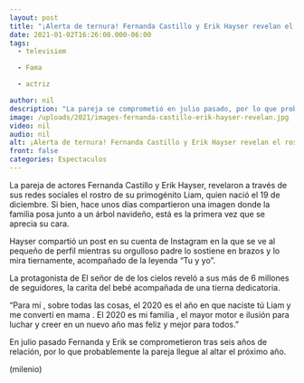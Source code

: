 ```yaml
---
layout: post
title: "¡Alerta de ternura! Fernanda Castillo y Erik Hayser revelan el rostro de Liam, su bebé"
date: 2021-01-02T16:26:00.000-06:00
tags:
  - televisiom

  - Fama

  - actriz

author: nil
description: "La pareja se comprometió en julio pasado, por lo que probablemente lleguen al altar este 2021. "
image: /uploads/2021/images-fernanda-castillo-erik-hayser-revelan.jpg
video: nil
audio: nil
alt: ¡Alerta de ternura! Fernanda Castillo y Erik Hayser revelan el rostro de Liam, su bebé
front: false
categories: Espectaculos
---
```


La pareja de actores Fernanda Castillo y Erik Hayser, revelaron a través de sus redes sociales el rostro de su primogénito Liam, quien nació el 19 de diciembre. Si bien, hace unos días compartieron una imagen donde la familia posa junto a un árbol navideño, está es la primera vez que se aprecia su cara.

Hayser compartió un post en su cuenta de Instagram en la que se ve al pequeño de perfil mientras su orgulloso padre lo sostiene en brazos y lo mira tiernamente, acompañado de la leyenda “Tu y yo”.

La protagonista de El señor de de los cielos reveló a sus más de 6 millones de seguidores, la carita del bebé acompañada de una tierna dedicatoria.

“Para mí , sobre todas las cosas, el 2020 es el año en que naciste tú Liam y me convertí en mama . El 2020 es mi familia , el mayor motor e ilusión para luchar y creer en un nuevo año mas feliz y mejor para todos.”

En julio pasado Fernanda y Erik se comprometieron tras seis años de relación, por lo que probablemente la pareja llegue al altar el próximo año.​

(milenio)
